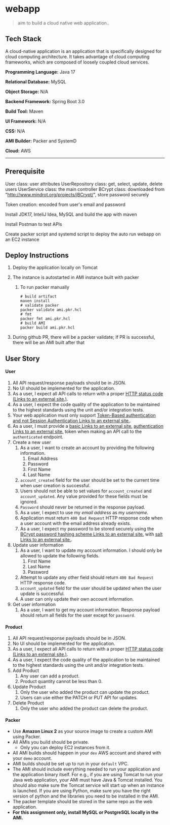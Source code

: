 # webapp
> aim to build a cloud native web application..

## Tech Stack
A cloud-native application is an application that is specifically designed for cloud computing architecture. It takes advantage of cloud computing frameworks, which are composed of loosely coupled cloud services.

**Programming Language:** Java 17

**Relational Database:** MySQL

**Object Storage:** N/A

**Backend Framework:** Spring Boot 3.0

**Build Tool:** Maven

**UI Framework:** N/A

**CSS:** N/A

**AMI Builder:** Packer and SystemD

**Cloud:** AWS

---



## Prerequisite

User class: user attributes UserRepository class: get, select, update, delete users UserService class: the main controller BCrypt class: downloaded from "http://www.mindrot.org/projects/jBCrypt/", store password securely

Token creation: encoded from user's email and password



Install JDK17, InteliJ Idea, MySQL and build the app with maven

Install Postman to test APIs



Create packer script and systemd script to deploy the auto run webapp on an EC2 instance



## Deploy Instructions

1. Deploy the application locally on Tomcat

2. The instance is autostarted in AMI instance built with packer

   1. To run packer manually

      ```
      # build artifact
      maven install
      # validate packer
      packer validate ami.pkr.hcl
      # fmt
      packer fmt ami.pkr.hcl
      # build AMI
      packer build ami.pkr.hcl
      ```

3. During github PR, there will be a packer validate; If PR is successful, there will be an AMI built after that





## User Story

#### User

1. All API request/response payloads should be in JSON.
2. No UI should be implemented for the application.
3. As a user, I expect all API calls to return with a proper [HTTP status code (Links to an external site.)](https://en.wikipedia.org/wiki/List_of_HTTP_status_codes).
4. As a user, I expect the code quality of the application to be maintained to the highest standards using the unit and/or integration tests.
5. Your web application must only support [Token-Based authentication and not Session Authentication Links to an external site.](https://security.stackexchange.com/questions/81756/session-authentication-vs-token-authentication).
6. As a user, I must provide a [basic Links to an external site.](https://en.wikipedia.org/wiki/Basic_access_authentication#Client_side) [authentication Links to an external site.](https://developer.mozilla.org/en-US/docs/Web/HTTP/Authentication) token when making an API call to the `authenticated` endpoint.
7. Create a new user
   1. As a user, I want to create an account by providing the following information.
      1. Email Address
      2. Password
      3. First Name
      4. Last Name
   2. `account_created` field for the user should be set to the current time when user creation is successful.
   3. Users should not be able to set values for `account_created` and `account_updated`. Any value provided for these fields must be ignored.
   4. `Password` should never be returned in the response payload.
   5. As a user, I expect to use my *email address* as my *username*.
   6. Application must return `400 Bad Request` HTTP response code when a user account with the email address already exists.
   7. As a user, I expect my password to be stored securely using the [BCrypt password hashing scheme Links to an external site.](https://docs.spring.io/spring-security/site/docs/current/apidocs/org/springframework/security/crypto/bcrypt/BCrypt.html) with [salt Links to an external site.](https://en.wikipedia.org/wiki/Salt_(cryptography)).
8. Update user information
   1. As a user, I want to update my account information. I should only be allowed to update the following fields.
      1. First Name
      2. Last Name
      3. Password
   2. Attempt to update any other field should return `400 Bad Request` HTTP response code.
   3. `account_updated` field for the user should be updated when the user update is successful.
   4. A user can only update their own account information.
9. Get user information
   1. As a user, I want to get my account information. Response payload should return all fields for the user except for `password`.

#### Product

1. All API request/response payloads should be in JSON.
2. No UI should be implemented for the application.
3. As a user, I expect all API calls to return with a proper [HTTP status code (Links to an external site.)](https://en.wikipedia.org/wiki/List_of_HTTP_status_codes).
4. As a user, I expect the code quality of the application to be maintained to the highest standards using the unit and/or integration tests.
5. Add Product
   1. Any user can add a product.
   2. Product quantity cannot be less than 0.
6. Update Product
   1. Only the user who added the product can update the product.
   2. Users can use either the PATCH or PUT API for updates.
7. Delete Product
   1. Only the user who added the product can delete the product.



#### Packer

- Use **Amazon Linux 2** as your source image to create a custom AMI using Packer.
- All AMIs you build should be private.
  - Only you can deploy EC2 instances from it.
- All AMI builds should happen in your `dev` AWS account and shared with your `demo` account.
- AMI builds should be set up to run in your `default` VPC.
- The AMI should include everything needed to run your application and the application binary itself. For e.g., if you are using Tomcat to run your Java web application, your AMI must have Java & Tomcat installed. You should also make sure the Tomcat service will start up when an instance is launched. If you are using Python, make sure you have the right version of python and the libraries you need to be installed in the AMI.
- The packer template should be stored in the same repo as the web application.
- **For this assignment only, install MySQL or PostgreSQL locally in the AMI.**
